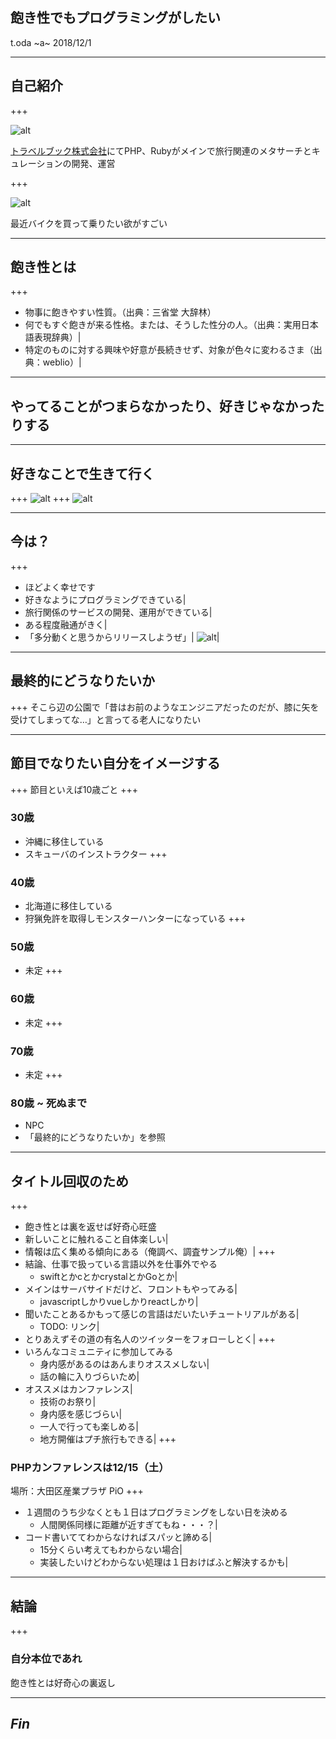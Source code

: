 ## 飽き性でもプログラミングがしたい

t.oda
~a~
2018/12/1

---

## 自己紹介
+++

![alt](17191499_1051830214961321_1840081435518371154_n.jpg)

[トラベルブック株式会社](www.travelbook.co.jp)にてPHP、Rubyがメインで旅行関連のメタサーチとキュレーションの開発、運営


+++

![alt](Image.jpg)

最近バイクを買って乗りたい欲がすごい

---

## 飽き性とは
+++
- 物事に飽きやすい性質。（出典：三省堂 大辞林）
- 何でもすぐ飽きが来る性格。または、そうした性分の人。（出典：実用日本語表現辞典）|
- 特定のものに対する興味や好意が長続きせず、対象が色々に変わるさま（出典：weblio）|

---

## やってることがつまらなかったり、好きじゃなかったりする

---

## 好きなことで生きて行く
+++
![alt](yu_money1_censored.jpg)
+++
![alt](hqdefault_censored.jpg)

---

## 今は？
+++
- ほどよく幸せです
- 好きなようにプログラミングできている|
- 旅行関係のサービスの開発、運用ができている|
- ある程度融通がきく|
- 「多分動くと思うからリリースしようぜ」|
![alt](TYZtQHp_censored.jpg)|

---

## 最終的にどうなりたいか
+++
そこら辺の公園で「昔はお前のようなエンジニアだったのだが、膝に矢を受けてしまってな…」と言ってる老人になりたい

---

## 節目でなりたい自分をイメージする
+++
節目といえば10歳ごと
+++
### 30歳
- 沖縄に移住している
- スキューバのインストラクター
+++
### 40歳
- 北海道に移住している
- 狩猟免許を取得しモンスターハンターになっている
+++
### 50歳
- 未定
+++
### 60歳
- 未定
+++
### 70歳
- 未定
+++
### 80歳 ~ 死ぬまで
- NPC
- 「最終的にどうなりたいか」を参照

---

## タイトル回収のため
+++
- 飽き性とは裏を返せば好奇心旺盛
- 新しいことに触れること自体楽しい|
- 情報は広く集める傾向にある（俺調べ、調査サンプル俺）|
+++
- 結論、仕事で扱っている言語以外を仕事外でやる
  - swiftとかcとかcrystalとかGoとか|
- メインはサーバサイドだけど、フロントもやってみる|
  - javascriptしかりvueしかりreactしかり|
- 聞いたことあるかもって感じの言語はだいたいチュートリアルがある|
  - TODO: リンク|
- とりあえずその道の有名人のツイッターをフォローしとく|
+++
- いろんなコミュニティに参加してみる
  - 身内感があるのはあんまりオススメしない|
  - 話の輪に入りづらいため|
- オススメはカンファレンス|
  - 技術のお祭り|
  - 身内感を感じづらい|
  - 一人で行っても楽しめる|
  - 地方開催はプチ旅行もできる|
+++
### PHPカンファレンスは12/15（土）

場所：大田区産業プラザ PiO
+++
- １週間のうち少なくとも１日はプログラミングをしない日を決める
  - 人間関係同様に距離が近すぎてもね・・・？|
- コード書いててわからなければスパッと諦める|
  - 15分くらい考えてもわからない場合|
  - 実装したいけどわからない処理は１日おけばふと解決するかも|

---

## 結論
+++
### 自分本位であれ

飽き性とは好奇心の裏返し

---

## *Fin*




